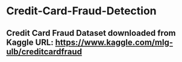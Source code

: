 # Credit-Card-Fraud-Detection
## Credit Card Fraud Dataset downloaded from Kaggle URL: https://www.kaggle.com/mlg-ulb/creditcardfraud
